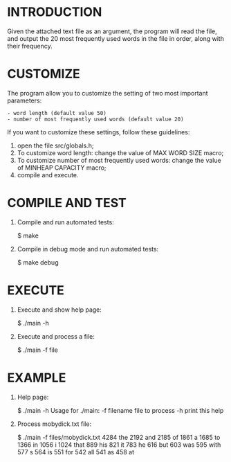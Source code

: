 INTRODUCTION
============

Given the attached text file as an argument, the program will read the file, and
output the 20 most frequently used words in the file in order, along with their
frequency.

CUSTOMIZE
=========

The program allow you to customize the setting of two most important parameters:

    - word length (default value 50)
    - number of most frequently used words (default value 20)

If you want to customize these settings, follow these guidelines:

1) open the file src/globals.h;
2) To customize word length:
   change the value of MAX WORD SIZE macro;
3) To customize number of most frequently used words:
   change the value of MINHEAP CAPACITY macro;
4) compile and execute.

COMPILE AND TEST
================

1) Compile and run automated tests:

    $ make

2) Compile in debug mode and run automated tests:

    $ make debug

EXECUTE
=======

1) Execute and show help page:

    $ ./main -h

2) Execute and process a file:

    $ ./main -f file

EXAMPLE
=======

1) Help page:

    $ ./main -h
    Usage for ./main:
      -f filename    file to process
      -h             print this help

2) Process mobydick.txt file:

    $ ./main -f files/mobydick.txt
      4284 the
      2192 and
      2185 of
      1861 a
      1685 to
      1366 in
      1056 i
      1024 that
      889 his
      821 it
      783 he
      616 but
      603 was
      595 with
      577 s
      564 is
      551 for
      542 all
      541 as
      458 at
